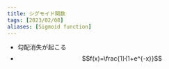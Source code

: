 ```yaml
---
title: シグモイド関数
tags: [2023/02/08]
aliases: [Sigmoid function]
---
```


- 勾配消失が起こる
- $$f(x)=\frac{1}{1+e^{-x}}$$